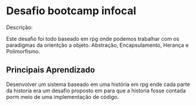 # Desafio bootcamp infocal

Descrição:

Este desafio foi todo baseado em rpg onde podemos trabalhar com os paradigmas da orientção a objeto.
Abstração, Encapsulamento, Herança e Polimorfismo.
## Principais Aprendizado
Desenvolver um sistema baseado em uma história em rpg ende cada parte da historia era um desafio proposto em 
para que a historia fosse contada porm meio de uma implementação de código.
